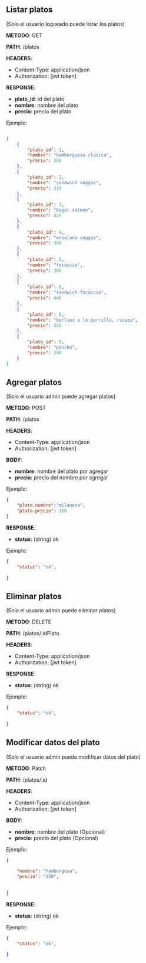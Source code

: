 ## Listar platos

(Solo el usuario logueado puede listar los platos)

**METODO**: GET

**PATH**: /platos

**HEADERS**:

- Content-Type: application/json
- Authorization: [jwt token] 


**RESPONSE**:

- **plato_id**: id del plato
- **nombre**: nombre del plato
- **precio**: precio del plato


Ejemplo:

```json

[
    {
        "plato_id": 1,
        "nombre": "hamburguesa clasica",
        "precio": 350
    },
    {
        "plato_id": 2,
        "nombre": "sandwich veggie",
        "precio": 310
    },
    {
        "plato_id": 3,
        "nombre": "bagel salmon",
        "precio": 425
    },
    {
        "plato_id": 4,
        "nombre": "ensalada veggie",
        "precio": 340
    },
    {
        "plato_id": 5,
        "nombre": "focaccia",
        "precio": 300
    },
    {
        "plato_id": 6,
        "nombre": "sandwich focaccia",
        "precio": 440
    },
    {
        "plato_id": 8,
        "nombre": "berlioz a la parrilla, ricazo",
        "precio": 450
    },
    {
        "plato_id": 9,
        "nombre": "pancho",
        "precio": 200
    }
]

```
## Agregar platos

(Solo el usuario admin puede agregar platos)

**METODO**: POST

**PATH**: /platos

**HEADERS**:

- Content-Type: application/json
- Authorization: [jwt token] 

**BODY**:

- **nombre**: nombre del plato por agregar 
- **precio**: precio del nombre por agregar


Ejemplo:
```json
{
    "plato.nombre":"milanesa",
    "plato.precio": 150
}
```

**RESPONSE**:

- **status**: (string) ok


Ejemplo:

```json
{
    "status": "ok",
      
}
```

## Eliminar platos

(Solo el usuario admin puede eliminar platos)

**METODO**: DELETE

**PATH**: /platos/:idPlato

**HEADERS**:

- Content-Type: application/json
- Authorization: [jwt token] 


**RESPONSE**:

- **status**: (string) ok


Ejemplo:

```json
{
    "status": "ok",
      
}
```

## Modificar datos del plato

(Solo el usuario admin puede modificar datos del plato)

**METODO**: Patch

**PATH**: /platos/:id

**HEADERS**:

- Content-Type: application/json
- Authorization: [jwt token] 

**BODY**:

- **nombre**: nombre del plato (Opcional)
- **precio**: precio del plato  (Opcional)



Ejemplo:
```json
{
    
    "nombre": "hamburgesa",
    "precio": "350",
   
 
}
```


**RESPONSE**:

- **status**: (string) ok


Ejemplo:

```json
{
    "status": "ok",
      
}
```
